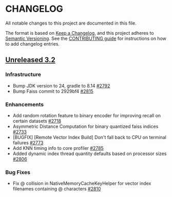 
# CHANGELOG
All notable changes to this project are documented in this file.

The format is based on [Keep a Changelog](https://keepachangelog.com/en/1.0.0/), and this project adheres to [Semantic Versioning](https://semver.org/spec/v2.0.0.html). See the [CONTRIBUTING guide](./CONTRIBUTING.md#Changelog) for instructions on how to add changelog entries.

## [Unreleased 3.2](https://github.com/opensearch-project/k-NN/compare/main...HEAD)
### Infrastructure
* Bump JDK version to 24, gradle to 8.14 [#2792](https://github.com/opensearch-project/k-NN/pull/2792)
* Bump Faiss commit to 2929bf4 [#2815](https://github.com/opensearch-project/k-NN/pull/2815)

### Enhancements
* Add random rotation feature to binary encoder for improving recall on certain datasets [#2718](https://github.com/opensearch-project/k-NN/pull/2718)
* Asymmetric Distance Computation for binary quantized faiss indices [#2733](https://github.com/opensearch-project/k-NN/pull/2733)
* [BUGFIX] [Remote Vector Index Build] Don't fall back to CPU on terminal failures [#2773](https://github.com/opensearch-project/k-NN/pull/2773)
* Add KNN timing info to core profiler [#2785](https://github.com/opensearch-project/k-NN/pull/2785)
* Added dynamic index thread quantity defaults based on processor sizes [#2806](https://github.com/opensearch-project/k-NN/pull/2806)

### Bug Fixes
* Fix @ collision in NativeMemoryCacheKeyHelper for vector index filenames containing @ characters [#2810](https://github.com/opensearch-project/k-NN/pull/2810)
